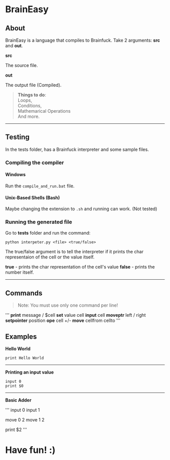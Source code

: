 # BrainEasy

## About

BrainEasy is a language that compiles to Brainfuck.
Take 2 arguments: **src** and **out**.

**src**

The source file.

**out**

The output file (Compiled).

> **Things to do**: <br> 
> Loops, <br>
> Conditions, <br>
> Mathemarical Operations <br>
> And more. <br>

---

## Testing

In the tests folder, has a Brainfuck interpreter and some sample files.

### Compiling the compiler

#### Windows

Run the `compile_and_run.bat` file.

#### Unix-Based Shells (Bash)

Maybe changing the extension to `.sh` and running can work.
(Not tested)

### Running the generated file

Go to **tests** folder and run the command:

`python interpeter.py <file> <true/false>`

The true/false argument is to tell the interpreter if it prints the char representaion of the cell or the
value itself.

**true** - prints the char representation of the cell's value
**false** - prints the number itself.

---

## Commands

> Note: You must use only one command per line!

'''
**print** message / $cell
**set** value cell
**input** cell
**moveptr** left / right
**setpointer** position
**ope** cell +/-
**move** cellfrom cellto
'''

## Examples

**Hello World**

`print Hello World`

---

**Printing an input value**

```
input 0
print $0
```

---

**Basic Adder**

'''
input 0
input 1

move 0 2
move 1 2

print $2
'''

# Have fun! :)
